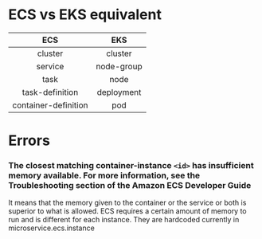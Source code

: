 # ECS vs EKS equivalent

|         ECS          |    EKS     |
| :------------------: | :--------: |
|       cluster        |  cluster   |
|       service        | node-group |
|         task         |    node    |
|   task-definition    | deployment |
| container-definition |    pod     |

# Errors

### The closest matching container-instance `<id>` has insufficient memory available. For more information, see the Troubleshooting section of the Amazon ECS Developer Guide

It means that the memory given to the container or the service or both is superior to what is allowed. ECS requires a certain amount of memory to run and is different for each instance. They are hardcoded currently in microservice.ecs.instance